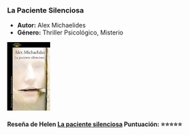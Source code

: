 ### **La Paciente Silenciosa**  
- **Autor:** Alex Michaelides  
- **Género:** Thriller Psicológico, Misterio 
<img src="../Imagenes/La paciente silenciosa.jpg" alt="La paciente silenciosa" width="100" />

#### Reseña de Helen  [La paciente silenciosa](../Usuarios/Elena/Mis%20reseñas/La%20paciente%20silenciosa.md) **Puntuación:** ⭐⭐⭐⭐⭐  

